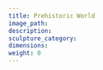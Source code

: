 ```yaml
---
title: Prehistoric World
image_path:
description:
sculpture_category:
dimensions:
weight: 0
---
```

